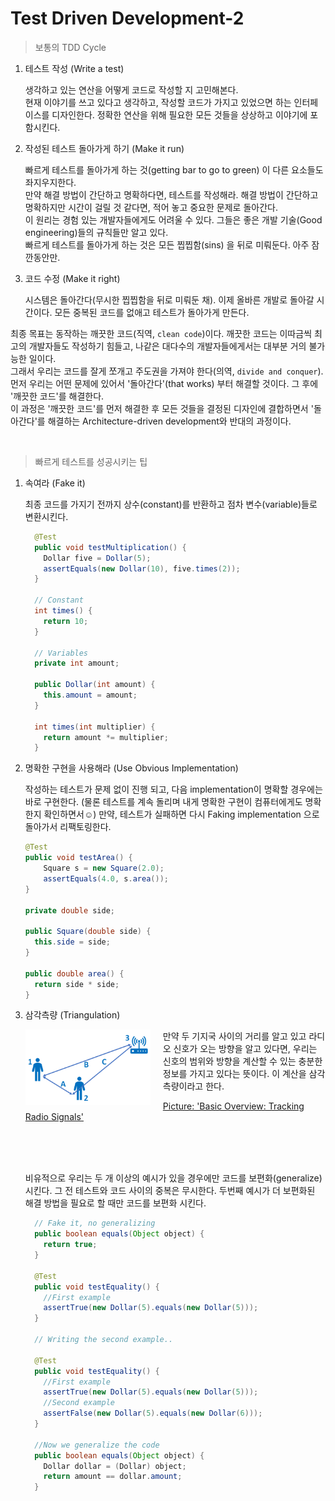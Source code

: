 # Test Driven Development-2

> 보통의 TDD Cycle

1. 테스트 작성 (Write a test)  

    생각하고 있는 연산을 어떻게 코드로 작성할 지 고민해본다.  
  현재 이야기를 쓰고 있다고 생각하고, 작성할 코드가 가지고 있었으면 하는 인터페이스를 디자인한다. 정확한 연산을 위해 필요한 모든 것들을 상상하고 이야기에 포함시킨다.

2. 작성된 테스트 돌아가게 하기 (Make it run)  

    빠르게 테스트를 돌아가게 하는 것(getting bar to go to green) 이 다른 요소들도 좌지우지한다.   
  만약 해결 방법이 간단하고 명확하다면, 테스트를 작성해라. 해결 방법이 간단하고 명확하지만 시간이 걸릴 것 같다면, 적어 놓고 중요한 문제로 돌아간다.  
  이 원리는 경험 있는 개발자들에게도 어려울 수 있다. 그들은 좋은 개발 기술(Good engineering)들의 규칙들만 알고 있다.  
  빠르게 테스트를 돌아가게 하는 것은 모든 찝찝함(sins) 을 뒤로 미뤄둔다. 아주 잠깐동안만.

3. 코드 수정 (Make it right)  

    시스템은 돌아간다(무시한 찝찝함을 뒤로 미뤄둔 채). 이제 올바른 개발로 돌아갈 시간이다. 모든 중복된 코드를 없애고 테스트가 돌아가게 만든다.

  최종 목표는 동작하는 깨끗한 코드(직역, `clean code`)이다. 깨끗한 코드는 이따금씩 최고의 개발자들도 작성하기 힘들고, 나같은 대다수의 개발자들에게서는 대부분 거의 불가능한 일이다.   
  그래서 우리는 코드를 잘게 쪼개고 주도권을 가져야 한다(의역, `divide and conquer`). 먼저 우리는 어떤 문제에 있어서 '돌아간다'(that works) 부터  해결할 것이다. 그 후에 '깨끗한 코드'를 해결한다.  
  이 과정은 '깨끗한 코드'를 먼저 해결한 후 모든 것들을 결정된 디자인에 결합하면서 '돌아간다'를 해결하는 Architecture-driven development와 반대의 과정이다. 

<br />

> 빠르게 테스트를 성공시키는 팁

1. 속여라 (Fake it)  

      최종 코드를 가지기 전까지 상수(constant)를 반환하고 점차 변수(variable)들로 변환시킨다.

      ```java
        @Test
        public void testMultiplication() {
          Dollar five = Dollar(5);
          assertEquals(new Dollar(10), five.times(2));
        }

        // Constant
        int times() {
          return 10;
        }

        // Variables
        private int amount;

        public Dollar(int amount) {
          this.amount = amount;
        }

        int times(int multiplier) {
          return amount *= multiplier;
        }
      ```

2. 명확한 구현을 사용해라 (Use Obvious Implementation)

    작성하는 테스트가 문제 없이 진행 되고, 다음 implementation이 명확할 경우에는 바로 구현한다. (물론 테스트를 계속 돌리며 내게 명확한 구현이 컴퓨터에게도 명확한지 확인하면서☺️) 만약, 테스트가 실패하면 다시 Faking implementation 으로 돌아가서 리팩토링한다.

    ```java
    @Test
    public void testArea() {  
        Square s = new Square(2.0);
        assertEquals(4.0, s.area());
    }

    private double side;

    public Square(double side) {
      this.side = side;
    }

    public double area() { 
      return side * side;
    }

    ```    

3. 삼각측량 (Triangulation)  

    <img src="./images/triangluation.png" width="200" style="float: left; margin-right: 20px;">  
    만약 두 기지국 사이의 거리를 알고 있고 라디오 신호가 오는 방향을 알고 있다면, 우리는 신호의 범위와 방향을 계산할 수 있는 충분한 정보를 가지고 있다는 뜻이다. 이 계산을 삼각측량이라고 한다.

    [Picture: 'Basic Overview: Tracking Radio Signals']("https://hvdnnotebook.blogspot.com/2018/11/basic-overview-tracking-radio-signals.html)

    <br />
    <br />
    <br />

    비유적으로 우리는 두 개 이상의 예시가 있을 경우에만 코드를 보편화(generalize)시킨다. 그 전 테스트와 코드 사이의 중복은 무시한다. 두번째 예시가 더 보편화된 해결 방법을 필요로 할 때만 코드를 보편화 시킨다.

    ```java
      // Fake it, no generalizing
      public boolean equals(Object object) {
        return true;
      }

      @Test
      public void testEquality() {
        //First example
        assertTrue(new Dollar(5).equals(new Dollar(5)));
      }

      // Writing the second example..

      @Test
      public void testEquality() {
        //First example
        assertTrue(new Dollar(5).equals(new Dollar(5)));
        //Second example
        assertFalse(new Dollar(5).equals(new Dollar(6)));
      }

      //Now we generalize the code
      public boolean equals(Object object) {
        Dollar dollar = (Dollar) object;
        return amount == dollar.amount;
      }
    ```
    